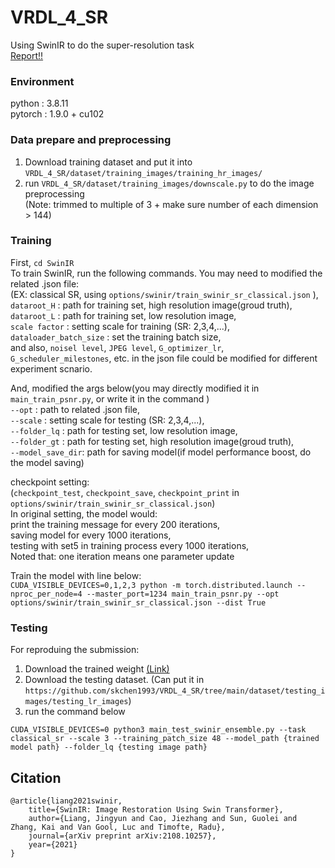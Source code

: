 # VRDL_4_SR
Using SwinIR to do the super-resolution task  
[Report!!](https://drive.google.com/file/d/1AgAtYsPpdXLypaov01X6h-s2sZJtzsQL/view?usp=sharing)
### Environment
python   : 3.8.11   
pytorch  : 1.9.0 + cu102

### Data prepare and preprocessing  
1. Download training dataset and put it into `VRDL_4_SR/dataset/training_images/training_hr_images/`  
2. run `VRDL_4_SR/dataset/training_images/downscale.py` to do the image preprocessing  
(Note: trimmed to multiple of 3 + make sure number of each dimension > 144)  


### Training
First, `cd SwinIR`  
To train SwinIR, run the following commands. You may need to modified the related .json file:  
(EX: classical SR, using `options/swinir/train_swinir_sr_classical.json` ),    
`dataroot_H`            : path for training set, high resolution image(groud truth),  
`dataroot_L`            : path for training set, low resolution image,  
`scale factor`          : setting scale for training (SR: 2,3,4,...),   
`dataloader_batch_size` : set the training batch size,    
and also,  `noisel level`, `JPEG level`, `G_optimizer_lr`, `G_scheduler_milestones`, etc. in the json file could be modified for different experiment scnario.  

And, modified the args below(you may directly modified it in `main_train_psnr.py`, or write it in the command )    
`--opt`           : path to related .json file,    
`--scale`         : setting scale for testing (SR: 2,3,4,...),    
`--folder_lq`     : path for testing set, low resolution image,  
`--folder_gt`     : path for testing set, high resolution image(groud truth),    
`--model_save_dir`: path for saving model(if model performance boost, do the model saving)  

checkpoint setting:   
(`checkpoint_test`, `checkpoint_save`, `checkpoint_print` in `options/swinir/train_swinir_sr_classical.json`)  
In original setting, the model would:  
print the training message for every 200 iterations,  
saving model for every 1000 iterations,  
testing with set5 in training process every 1000 iterations,  
Noted that: one iteration means one parameter update      

Train the model with line below:  
`CUDA_VISIBLE_DEVICES=0,1,2,3 python -m torch.distributed.launch --nproc_per_node=4 --master_port=1234 main_train_psnr.py --opt options/swinir/train_swinir_sr_classical.json --dist True`

### Testing
For reproduing the submission:
1. Download the trained weight [(Link)](https://drive.google.com/file/d/1FuFTbK5vuE70G88livVOgCYLHIB-wI5l/view?usp=sharing)
2. Download the testing dataset. (Can put it in `https://github.com/skchen1993/VRDL_4_SR/tree/main/dataset/testing_images/testing_lr_images`)
3. run the command below

`CUDA_VISIBLE_DEVICES=0 python3 main_test_swinir_ensemble.py --task classical_sr --scale 3 --training_patch_size 48 --model_path {trained model path} --folder_lq {testing image path}`


## Citation
    @article{liang2021swinir,
        title={SwinIR: Image Restoration Using Swin Transformer},
        author={Liang, Jingyun and Cao, Jiezhang and Sun, Guolei and Zhang, Kai and Van Gool, Luc and Timofte, Radu},
        journal={arXiv preprint arXiv:2108.10257}, 
        year={2021}
    }

